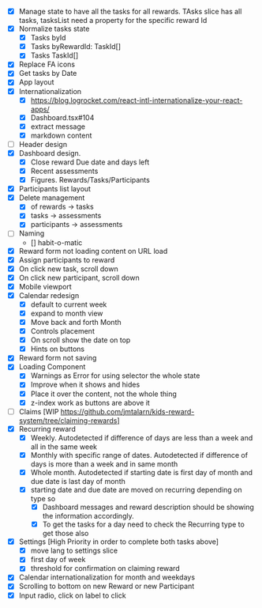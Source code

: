 -   [x] Manage state to have all the tasks for all rewards. TAsks slice has all tasks, tasksList need a property for the specific reward Id
-   [x] Normalize tasks state
    -   [x] Tasks byId
    -   [x] Tasks byRewardId: TaskId[]
    -   [x] Tasks TaskId[]
-   [x] Replace FA icons
-   [x] Get tasks by Date
-   [x] App layout
-   [x] Internationalization
    -   [x] https://blog.logrocket.com/react-intl-internationalize-your-react-apps/
    -   [x] Dashboard.tsx#104
    -   [x] extract message
    -   [x] markdown content
-   [ ] Header design
-   [x] Dashboard design.
    -   [x] Close reward Due date and days left
    -   [x] Recent assessments
    -   [x] Figures. Rewards/Tasks/Participants
-   [x] Participants list layout
-   [x] Delete management
    -   [x] of rewards -> tasks
    -   [x] tasks -> assessments
    -   [x] participants -> assessments
-   [ ] Naming
    -   [] habit-o-matic
-   [x] Reward form not loading content on URL load
-   [x] Assign participants to reward
-   [x] On click new task, scroll down
-   [x] On click new participant, scroll down
-   [x] Mobile viewport
-   [x] Calendar redesign
    -   [x] default to current week
    -   [x] expand to month view
    -   [x] Move back and forth Month
    -   [x] Controls placement
    -   [x] On scroll show the date on top
    -   [x] Hints on buttons
-   [x] Reward form not saving
-   [x] Loading Component
    -   [x] Warnings as Error for using selector the whole state
    -   [x] Improve when it shows and hides
    -   [x] Place it over the content, not the whole thing
    -   [x] z-index work as buttons are above it
-   [ ] Claims [WIP https://github.com/jmtalarn/kids-reward-system/tree/claiming-rewards]
-   [x] Recurring reward
    -   [x] Weekly. Autodetected if difference of days are less than a week and all in the same week
    -   [x] Monthly with specific range of dates. Autodetected if difference of days is more than a week and in same month
    -   [x] Whole month. Autodetected if starting date is first day of month and due date is last day of month
    -   [x] starting date and due date are moved on recurring depending on type so
        -   [x] Dashboard messages and reward description should be showing the information accordingly.
        -   [x] To get the tasks for a day need to check the Recurring type to get those also
-   [x] Settings [High Priority in order to complete both tasks above]
    -   [x] move lang to settings slice
    -   [x] first day of week
    -   [x] threshold for confirmation on claiming reward
-   [x] Calendar internationalization for month and weekdays
-   [x] Scrolling to bottom on new Reward or new Participant
-   [x] Input radio, click on label to click
